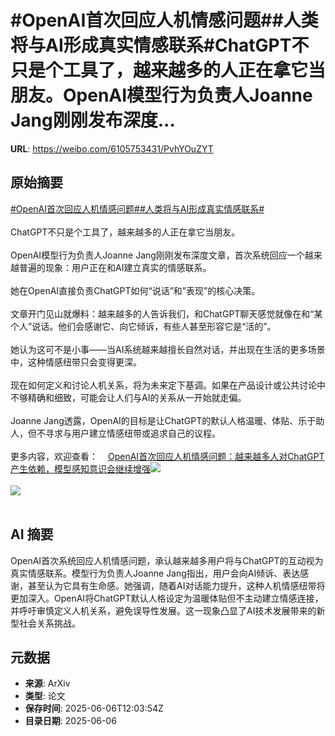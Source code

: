 # #OpenAI首次回应人机情感问题##人类将与AI形成真实情感联系#ChatGPT不只是个工具了，越来越多的人正在拿它当朋友。OpenAI模型行为负责人Joanne Jang刚刚发布深度...

**URL**: https://weibo.com/6105753431/PvhYOuZYT

## 原始摘要

<a href="https://m.weibo.cn/search?containerid=231522type%3D1%26t%3D10%26q%3D%23OpenAI%E9%A6%96%E6%AC%A1%E5%9B%9E%E5%BA%94%E4%BA%BA%E6%9C%BA%E6%83%85%E6%84%9F%E9%97%AE%E9%A2%98%23&amp;extparam=%23OpenAI%E9%A6%96%E6%AC%A1%E5%9B%9E%E5%BA%94%E4%BA%BA%E6%9C%BA%E6%83%85%E6%84%9F%E9%97%AE%E9%A2%98%23" data-hide=""><span class="surl-text">#OpenAI首次回应人机情感问题#</span></a><a href="https://m.weibo.cn/search?containerid=231522type%3D1%26t%3D10%26q%3D%23%E4%BA%BA%E7%B1%BB%E5%B0%86%E4%B8%8EAI%E5%BD%A2%E6%88%90%E7%9C%9F%E5%AE%9E%E6%83%85%E6%84%9F%E8%81%94%E7%B3%BB%23&amp;extparam=%23%E4%BA%BA%E7%B1%BB%E5%B0%86%E4%B8%8EAI%E5%BD%A2%E6%88%90%E7%9C%9F%E5%AE%9E%E6%83%85%E6%84%9F%E8%81%94%E7%B3%BB%23" data-hide=""><span class="surl-text">#人类将与AI形成真实情感联系#</span></a><br><br>ChatGPT不只是个工具了，越来越多的人正在拿它当朋友。<br><br>OpenAI模型行为负责人Joanne Jang刚刚发布深度文章，首次系统回应一个越来越普遍的现象：用户正在和AI建立真实的情感联系。<br><br>她在OpenAI直接负责ChatGPT如何“说话”和”表现”的核心决策。<br><br>文章开门见山就爆料：越来越多的人告诉我们，和ChatGPT聊天感觉就像在和“某个人”说话。他们会感谢它、向它倾诉，有些人甚至形容它是“活的”。<br><br>她认为这可不是小事——当AI系统越来越擅长自然对话，并出现在生活的更多场景中，这种情感纽带只会变得更深。<br><br>现在如何定义和讨论人机关系，将为未来定下基调。如果在产品设计或公共讨论中不够精确和细致，可能会让人们与AI的关系从一开始就走偏。<br><br>Joanne Jang透露，OpenAI的目标是让ChatGPT的默认人格温暖、体贴、乐于助人，但不寻求与用户建立情感纽带或追求自己的议程。<br><br>更多内容，欢迎查看：<a href="https://weibo.cn/sinaurl?u=https%3A%2F%2Fmp.weixin.qq.com%2Fs%2FgGmspU-IvYZGgrdbAJpLWA" data-hide=""><span class="url-icon"><img style="width: 1rem;height: 1rem" src="https://h5.sinaimg.cn/upload/2015/09/25/3/timeline_card_small_web_default.png" referrerpolicy="no-referrer"></span><span class="surl-text">OpenAI首次回应人机情感问题：越来越多人对ChatGPT产生依赖，模型感知意识会继续增强</span></a><img style="" src="https://tvax3.sinaimg.cn/large/006Fd7o3gy1i25olf3tgkj30zk0e9qdf.jpg" referrerpolicy="no-referrer"><br><br><img style="" src="https://tvax4.sinaimg.cn/large/006Fd7o3gy1i25olgkuo7j30zk0o446w.jpg" referrerpolicy="no-referrer"><br><br>

## AI 摘要

OpenAI首次系统回应人机情感问题，承认越来越多用户将与ChatGPT的互动视为真实情感联系。模型行为负责人Joanne Jang指出，用户会向AI倾诉、表达感谢，甚至认为它具有生命感。她强调，随着AI对话能力提升，这种人机情感纽带将更加深入。OpenAI将ChatGPT默认人格设定为温暖体贴但不主动建立情感连接，并呼吁审慎定义人机关系，避免误导性发展。这一现象凸显了AI技术发展带来的新型社会关系挑战。

## 元数据

- **来源**: ArXiv
- **类型**: 论文
- **保存时间**: 2025-06-06T12:03:54Z
- **目录日期**: 2025-06-06
